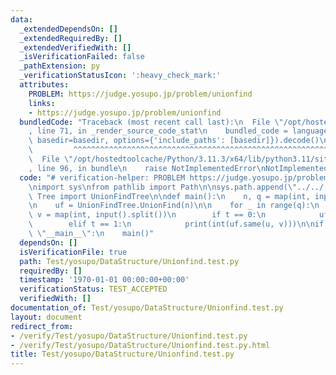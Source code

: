 ```yaml
---
data:
  _extendedDependsOn: []
  _extendedRequiredBy: []
  _extendedVerifiedWith: []
  _isVerificationFailed: false
  _pathExtension: py
  _verificationStatusIcon: ':heavy_check_mark:'
  attributes:
    PROBLEM: https://judge.yosupo.jp/problem/unionfind
    links:
    - https://judge.yosupo.jp/problem/unionfind
  bundledCode: "Traceback (most recent call last):\n  File \"/opt/hostedtoolcache/Python/3.11.3/x64/lib/python3.11/site-packages/onlinejudge_verify/documentation/build.py\"\
    , line 71, in _render_source_code_stat\n    bundled_code = language.bundle(stat.path,\
    \ basedir=basedir, options={'include_paths': [basedir]}).decode()\n          \
    \         ^^^^^^^^^^^^^^^^^^^^^^^^^^^^^^^^^^^^^^^^^^^^^^^^^^^^^^^^^^^^^^^^^^^^^^^^^^^^^^^^^\n\
    \  File \"/opt/hostedtoolcache/Python/3.11.3/x64/lib/python3.11/site-packages/onlinejudge_verify/languages/python.py\"\
    , line 96, in bundle\n    raise NotImplementedError\nNotImplementedError\n"
  code: "# verification-helper: PROBLEM https://judge.yosupo.jp/problem/unionfind\n\
    \nimport sys\nfrom pathlib import Path\n\nsys.path.append(\"../../../\")\n\nfrom\
    \ Tree import UnionFindTree\n\ndef main():\n    n, q = map(int, input().split())\n\
    \n    uf = UnionFindTree.UnionFind(n)\n\n    for _ in range(q):\n        t, u,\
    \ v = map(int, input().split())\n        if t == 0:\n            uf.merge(u, v)\n\
    \        elif t == 1:\n            print(int(uf.same(u, v)))\n\nif __name__ ==\
    \ \"__main__\":\n    main()"
  dependsOn: []
  isVerificationFile: true
  path: Test/yosupo/DataStructure/Unionfind.test.py
  requiredBy: []
  timestamp: '1970-01-01 00:00:00+00:00'
  verificationStatus: TEST_ACCEPTED
  verifiedWith: []
documentation_of: Test/yosupo/DataStructure/Unionfind.test.py
layout: document
redirect_from:
- /verify/Test/yosupo/DataStructure/Unionfind.test.py
- /verify/Test/yosupo/DataStructure/Unionfind.test.py.html
title: Test/yosupo/DataStructure/Unionfind.test.py
---
```

